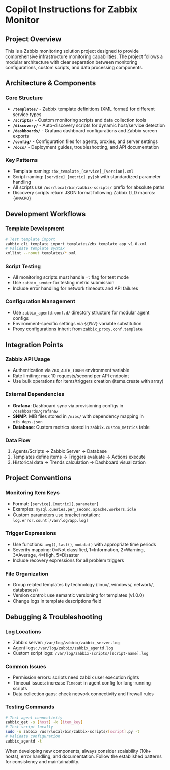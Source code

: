 # Copilot Instructions for Zabbix Monitor

## Project Overview
This is a Zabbix monitoring solution project designed to provide comprehensive infrastructure monitoring capabilities. The project follows a modular architecture with clear separation between monitoring configurations, custom scripts, and data processing components.

## Architecture & Components

### Core Structure
- **`/templates/`** - Zabbix template definitions (XML format) for different service types
- **`/scripts/`** - Custom monitoring scripts and data collection tools
- **`/discovery/`** - Auto-discovery scripts for dynamic host/service detection  
- **`/dashboards/`** - Grafana dashboard configurations and Zabbix screen exports
- **`/config/`** - Configuration files for agents, proxies, and server settings
- **`/docs/`** - Deployment guides, troubleshooting, and API documentation

### Key Patterns
- Template naming: `zbx_template_[service]_[version].xml` 
- Script naming: `[service]_[metric].py|sh` with standardized parameter handling
- All scripts use `/usr/local/bin/zabbix-scripts/` prefix for absolute paths
- Discovery scripts return JSON format following Zabbix LLD macros: `{#MACRO}`

## Development Workflows

### Template Development
```bash
# Test template import
zabbix_cli template import templates/zbx_template_app_v1.0.xml
# Validate template syntax
xmllint --noout templates/*.xml
```

### Script Testing
- All monitoring scripts must handle `-t` flag for test mode
- Use `zabbix_sender` for testing metric submission
- Include error handling for network timeouts and API failures

### Configuration Management  
- Use `zabbix_agentd.conf.d/` directory structure for modular agent configs
- Environment-specific settings via `${ENV}` variable substitution
- Proxy configurations inherit from `zabbix_proxy.conf.template`

## Integration Points

### Zabbix API Usage
- Authentication via `ZBX_AUTH_TOKEN` environment variable
- Rate limiting: max 10 requests/second per API endpoint
- Use bulk operations for items/triggers creation (items.create with array)

### External Dependencies
- **Grafana**: Dashboard sync via provisioning configs in `/dashboards/grafana/`
- **SNMP**: MIB files stored in `/mibs/` with dependency mapping in `mib_deps.json`
- **Database**: Custom metrics stored in `zabbix.custom_metrics` table

### Data Flow
1. Agents/Scripts → Zabbix Server → Database
2. Templates define items → Triggers evaluate → Actions execute
3. Historical data → Trends calculation → Dashboard visualization

## Project Conventions

### Monitoring Item Keys
- Format: `[service].[metric][.parameter]`
- Examples: `mysql.queries.per_second`, `apache.workers.idle`
- Custom parameters use bracket notation: `log.error.count[/var/log/app.log]`

### Trigger Expressions
- Use functions: `avg()`, `last()`, `nodata()` with appropriate time periods
- Severity mapping: 0=Not classified, 1=Information, 2=Warning, 3=Average, 4=High, 5=Disaster
- Include recovery expressions for all problem triggers

### File Organization
- Group related templates by technology (linux/, windows/, network/, databases/)
- Version control: use semantic versioning for templates (v1.0.0)
- Change logs in template descriptions field

## Debugging & Troubleshooting

### Log Locations
- Zabbix server: `/var/log/zabbix/zabbix_server.log`
- Agent logs: `/var/log/zabbix/zabbix_agentd.log`
- Custom script logs: `/var/log/zabbix-scripts/[script-name].log`

### Common Issues
- Permission errors: scripts need zabbix user execution rights
- Timeout issues: increase `Timeout` in agent config for long-running scripts
- Data collection gaps: check network connectivity and firewall rules

### Testing Commands
```bash
# Test agent connectivity
zabbix_get -s [host] -k [item_key]
# Test script locally  
sudo -u zabbix /usr/local/bin/zabbix-scripts/[script].py -t
# Validate configuration
zabbix_agentd -t
```

When developing new components, always consider scalability (10k+ hosts), error handling, and documentation. Follow the established patterns for consistency and maintainability.
